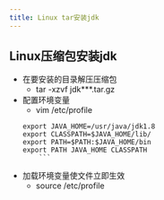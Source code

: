 ```yaml
---
title: Linux tar安装jdk
---
```

## Linux压缩包安装jdk
*   在要安装的目录解压压缩包
    *   tar -xzvf  jdk***.tar.gz
*   配置环境变量
    *   vim /etc/profile
    ```
    export JAVA_HOME=/usr/java/jdk1.8
    export CLASSPATH=$JAVA_HOME/lib/
    export PATH=$PATH:$JAVA_HOME/bin
    export PATH JAVA_HOME CLASSPATH
        ```
*   加载环境变量使文件立即生效
    *   source /etc/profile 